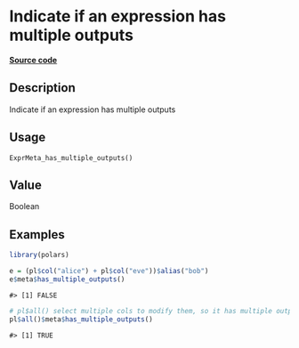 

# Indicate if an expression has multiple outputs

[**Source code**](https://github.com/pola-rs/r-polars/tree/mkdocs-matrial-search-preview/R/expr__meta.R#L128)

## Description

Indicate if an expression has multiple outputs

## Usage

<pre><code class='language-R'>ExprMeta_has_multiple_outputs()
</code></pre>

## Value

Boolean

## Examples

``` r
library(polars)

e = (pl$col("alice") + pl$col("eve"))$alias("bob")
e$meta$has_multiple_outputs()
```

    #> [1] FALSE

``` r
# pl$all() select multiple cols to modify them, so it has multiple outputs
pl$all()$meta$has_multiple_outputs()
```

    #> [1] TRUE
